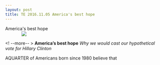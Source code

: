 ```yaml
---
layout: post
title: TE 2016.11.05 America's best hope
---
```


<div class="message">
	America's best hope
</div>


<div style="position: relative; max-width: 400px; 
    margin: 0 auto;">
<img src="/public/img/the-economist/2016.10.22.png" />
</div>

<! --more-- >
**America’s best hope**
*Why we would cast our hypothetical vote for Hillary Clinton*

  AQUARTER of Americans born since 1980 believe that

